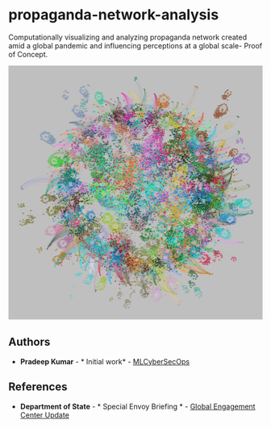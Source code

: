 # propaganda-network-analysis
Computationally visualizing and analyzing  propaganda network created amid a global pandemic and influencing perceptions at a global scale- Proof of Concept.

![](/PropandaNetwork-1.png)

## Authors

* **Pradeep Kumar** - * Initial work* - [MLCyberSecOps](https://github.com/MLCyberSecOps)

## References

* **Department of State** - *  Special Envoy Briefing * - [Global Engagement Center Update](https://www.state.gov/briefing-with-special-envoy-lea-gabrielle-global-engagement-center-update-on-prc-efforts-to-push-disinformation-and-propaganda-around-covid/)
